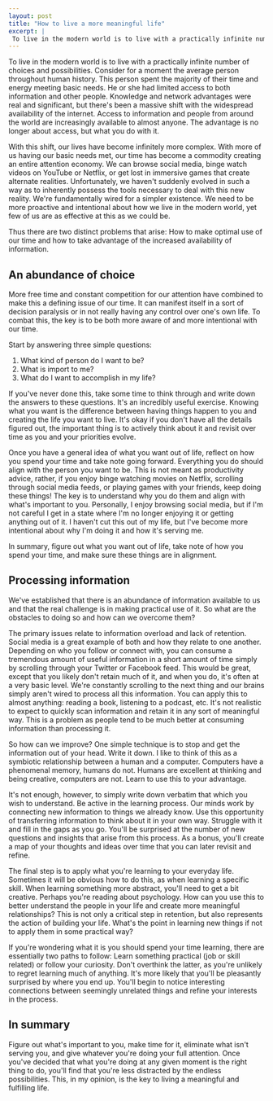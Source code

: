 ```yaml
---
layout: post
title: "How to live a more meaningful life"
excerpt: |
 To live in the modern world is to live with a practically infinite number of choices and possibilities. Consider for a moment the average person throughout human history. This person spent the majority of their time and energy meeting basic needs. He or she had limited access to both information and other people. Knowledge and network advantages were real and significant, but there’s been a massive shift with the widespread availability of the internet. Access to information and people from around the world are increasingly available to almost anyone. The advantage is no longer about access, but what you do with it.
---
```


To live in the modern world is to live with a practically infinite number of choices and possibilities. Consider for a moment the average person throughout human history. This person spent the majority of their time and energy meeting basic needs. He or she had limited access to both information and other people. Knowledge and network advantages were real and significant, but there's been a massive shift with the widespread availability of the internet. Access to information and people from around the world are increasingly available to almost anyone. The advantage is no longer about access, but what you do with it.

With this shift, our lives have become infinitely more complex. With more of us having our basic needs met, our time has become a commodity creating an entire attention economy. We can browse social media, binge watch videos on YouTube or Netflix, or get lost in immersive games that create alternate realities. Unfortunately, we haven't suddenly evolved in such a way as to inherently possess the tools necessary to deal with this new reality. We're fundamentally wired for a simpler existence. We need to be more proactive and intentional about how we live in the modern world, yet few of us are as effective at this as we could be.

Thus there are two distinct problems that arise: How to make optimal use of our time and how to take advantage of the increased availability of information.

## An abundance of choice

More free time and constant competition for our attention have combined to make this a defining issue of our time. It can manifest itself in a sort of decision paralysis or in not really having any control over one's own life. To combat this, the key is to be both more aware of and more intentional with our time.

Start by answering three simple questions: 

1. What kind of person do I want to be?
2. What is import to me?
3. What do I want to accomplish in my life?

If you've never done this, take some time to think through and write down the answers to these questions. It's an incredibly useful exercise. Knowing what you want is the difference between having things happen to you and creating the life you want to live. It's okay if you don't have all the details figured out, the important thing is to actively think about it and revisit over time as you and your priorities evolve.

Once you have a general idea of what you want out of life, reflect on how you spend your time and take note going forward. Everything you do should align with the person you want to be. This is not meant as productivity advice, rather, if you enjoy binge watching movies on Netflix, scrolling through social media feeds, or playing games with your friends, keep doing these things! The key is to understand why you do them and align with what's important to you. Personally, I enjoy browsing social media, but if I'm not careful I get in a state where I'm no longer enjoying it or getting anything out of it. I haven't cut this out of my life, but I've become more intentional about why I'm doing it and how it's serving me.

In summary, figure out what you want out of life, take note of how you spend your time, and make sure these things are in alignment.

## Processing information

We've established that there is an abundance of information available to us and that the real challenge is in making practical use of it. So what are the obstacles to doing so and how can we overcome them?

The primary issues relate to information overload and lack of retention. Social media is a great example of both and how they relate to one another. Depending on who you follow or connect with, you can consume a tremendous amount of useful information in a short amount of time simply by scrolling through your Twitter or Facebook feed. This would be great, except that you likely don't retain much of it, and when you do, it's often at a very basic level. We're constantly scrolling to the next thing and our brains simply aren't wired to process all this information. You can apply this to almost anything: reading a book, listening to a podcast, etc. It's not realistic to expect to quickly scan information and retain it in any sort of meaningful way. This is a problem as people tend to be much better at consuming information than processing it.

So how can we improve? One simple technique is to stop and get the information out of your head. Write it down. I like to think of this as a symbiotic relationship between a human and a computer. Computers have a phenomenal memory, humans do not. Humans are excellent at thinking and being creative, computers are not. Learn to use this to your advantage.

It's not enough, however, to simply write down verbatim that which you wish to understand. Be active in the learning process. Our minds work by connecting new information to things we already know. Use this opportunity of transferring information to think about it in your own way. Struggle with it and fill in the gaps as you go. You'll be surprised at the number of new questions and insights that arise from this process. As a bonus, you'll create a map of your thoughts and ideas over time that you can later revisit and refine.

The final step is to apply what you're learning to your everyday life. Sometimes it will be obvious how to do this, as when learning a specific skill. When learning something more abstract, you'll need to get a bit creative. Perhaps you're reading about psychology. How can you use this to better understand the people in your life and create more meaningful relationships? This is not only a critical step in retention, but also represents the action of building your life. What's the point in learning new things if not to apply them in some practical way?

If you're wondering what it is you should spend your time learning, there are essentially two paths to follow: Learn something practical (job or skill related) or follow your curiosity. Don't overthink the latter, as you're unlikely to regret learning much of anything. It's more likely that you'll be pleasantly surprised by where you end up. You'll begin to notice interesting connections between seemingly unrelated things and refine your interests in the process.

## In summary

Figure out what's important to you, make time for it, eliminate what isn't serving you, and give whatever you're doing your full attention. Once you've decided that what you're doing at any given moment is the right thing to do, you'll find that you're less distracted by the endless possibilities. This, in my opinion, is the key to living a meaningful and fulfilling life.
